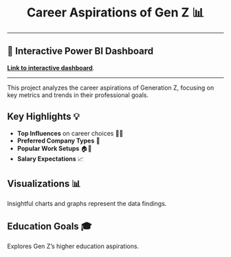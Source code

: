 <h1 align="center">Career Aspirations of Gen Z 📊 </h1>

<hr>

<h2>🔗 Interactive Power BI Dashboard</h2>
<p><a href="https://1drv.ms/x/c/44d563db87dd469e/IQTyIBTqs0onSbVgKZOjYXreAXnGrKTPIIODHIA72LHUixU" width="402" height="346" frameborder="0" scrolling="no" target="_blank"><strong>Link to interactive dashboard</strong></a>.</p>

<hr>

This project analyzes the career aspirations of Generation Z, focusing on key metrics and trends in their professional goals.

## Key Highlights 💡
- **Top Influences** on career choices 🧑‍💼
- **Preferred Company Types** 💼
- **Popular Work Setups** 🏠🏢
- **Salary Expectations** 📈

## Visualizations 📊
Insightful charts and graphs represent the data findings.

## Education Goals 🎓
Explores Gen Z’s higher education aspirations.


